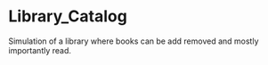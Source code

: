 # Library_Catalog
Simulation of a library where books can be add removed and mostly importantly read.
